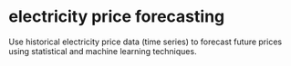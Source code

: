 # electricity price forecasting
 Use historical electricity price data (time series) to forecast future prices using statistical and machine learning techniques.
